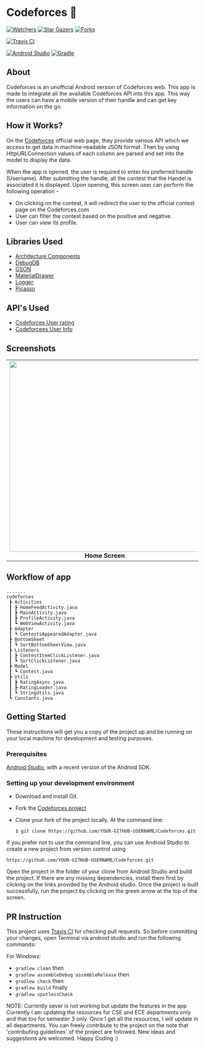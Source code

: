 # Codeforces :rocket:


[![Watchers](https://img.shields.io/github/watchers/Chromicle/codeforces.svg?style=social&label=Watchers&maxAge=2592000)](https://github.com/Chromicle/codeforces/watchers/)
[![Star Gazers](https://img.shields.io/github/stars/Chromicle/codeforces.svg?style=social&label=Stars&maxAge=2592000)](https://GitHub.com/Chromicle/codeforces/stargazers/)
[![Forks](https://img.shields.io/github/forks/Chromicle/codeforces.svg?style=social&label=Forks&maxAge=2592000)](https://GitHub.com/Chromicle/codeforces/network/members/)

[![Travis CI](https://travis-ci.com/chromicle/codeforces.svg?branch=master)](https://travis-ci.com/chromicle/codeforces)

[![Android Studio](https://img.shields.io/badge/android%20studio-v3.4.1-blue.svg?cacheSeconds=2592000)](https://developer.android.com/studio/)
[![Gradle](https://img.shields.io/badge/gradle-v5.1.1-green.svg?cacheSeconds=2592000)](https://docs.gradle.org/5.1.1/release-notes.html)


## About

Codeforces is an unofficial Android version of Codeforces web. This app is made to integrate all the available Codeforces API into this app. This way the users can have a mobile version of their handle and can get key information on the go.


## How it Works?

On the [Codeforces](https://codeforces.com/) official web page, they provide various API which we access to get data in machine-readable JSON format. Then by using HttpURLConnection values of each column are parsed and set into the model to display the data. 

When the app is opened, the user is required to enter his preferred handle (Username). After submitting the handle, all the contest that the Handel is associated it is displayed. Upon opening, this screen user can perform the following operation -

* On clicking on the contest, it will redirect the user to the official contest page on the Codeforces.com
* User can filter the contest based on the positive and negative.
* User can view its profile.  


## Libraries Used
- [Architecture Components](https://developer.android.com/topic/libraries/architecture/)
- [DebugDB](https://github.com/amitshekhariitbhu/Android-Debug-Database)
- [GSON](https://github.com/google/gson)
- [MaterialDrawer](https://github.com/mikepenz/MaterialDrawer)
- [Logger](https://github.com/orhanobut/logger)
- [Picasso](https://square.github.io/picasso/)

## API's Used
- [Codeforces User rating](https://codeforces.com/api/user.rating?handle=sandeshghanta)
- [Codeforcees User Info](https://codeforces.com/api/user.info?handles=sandeshghanta)



## Screenshots
<table>
     <tr>
          <td><img height="500" src="https://raw.githubusercontent.com/jaindiv26/Codeforces/master/screenshots/Screenshot_2019-11-18-17-47-19-033_com.example.android.codeforces.png" /><br /><center><b>Home Screen</b></center></td>
          <td><img height="500" src="https://raw.githubusercontent.com/jaindiv26/Codeforces/master/screenshots/Screenshot_2019-11-18-17-47-34-861_com.example.android.codeforces.png" /><br /><center><b>Contest History Screen</b></center></td>
          <td><img height="500" src="https://raw.githubusercontent.com/jaindiv26/Codeforces/master/screenshots/Screenshot_2019-11-18-17-47-42-152_com.example.android.codeforces.png" /><br /><center><b>User Info</b></center></td>
     </tr>
</table>

## Workflow of app
```
.......
codeforces
 ┣ Activities
 ┃ ┣ HomeFeedActivity.java
 ┃ ┣ MainActivity.java
 ┃ ┣ ProfileActivity.java
 ┃ ┗ WebViewActivity.java
 ┣ Adapter
 ┃ ┗ ContestsAppearedAdapter.java
 ┣ BottomSheet
 ┃ ┗ SortBottomSheetView.java
 ┣ Listeners
 ┃ ┣ ContestItemClickListener.java
 ┃ ┗ SortClickListener.java
 ┣ Model
 ┃ ┗ Contest.java
 ┣ Utils
 ┃ ┣ RatingAsync.java
 ┃ ┣ RatingLoader.java
 ┃ ┗ StringUtils.java
 ┗ Constants.java
 ```
 
 ## Getting Started

These instructions will get you a copy of the project up and be running on your local machine for development and testing purposes.


### Prerequisites

[Android Studio](https://developer.android.com/studio), with a recent version of the Android SDK.

### Setting up your development environment

- Download and install Git.

- Fork the [Codeforces project](https://github.com/Chromicle/Codeforces)

- Clone your fork of the project locally. At the command line:
    ```
    $ git clone https://github.com/YOUR-GITHUB-USERNAME/Codeforces.git
    ```

If you prefer not to use the command line, you can use Android Studio to create a new project from version control using 
```
https://github.com/YOUR-GITHUB-USERNAME/Codeforces.git
```

Open the project in the folder of your clone from Android Studio and build the project. If there are any missing dependencies, install them first by clicking on the links provided by the Android studio. Once the project is built successfully, run the project by clicking on the green arrow at the top of the screen.



## PR Instruction

This project uses [Travis CI](https://travis-ci.org/Chromicle/codeforces) for checking pull requests. So before committing your changes, open Terminal via android studio and run the following commands:

For Windows:  
- `gradlew clean` then  
- `gradlew assembleDebug assembleRelease` then  
- `gradlew check` then
- `gradlew build` finally
- `gradlew spotlessCheck`




NOTE: Currently sever is not working but update the features in the app
Currently I am updating the resources for CSE and ECE departments only and that too for semester 3 only. Once I get all the resources, I will update in all departments.
You can freely contribute to the project on the note that 'contributing guidelines' of the project are followed.
New ideas and suggestions are welcomed.
Happy Coding :)


